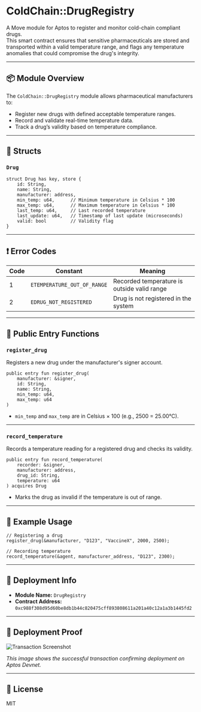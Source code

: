 # ColdChain::DrugRegistry

A Move module for Aptos to register and monitor cold-chain compliant drugs.  
This smart contract ensures that sensitive pharmaceuticals are stored and transported within a valid temperature range, and flags any temperature anomalies that could compromise the drug's integrity.

---

## 📦 Module Overview

The `ColdChain::DrugRegistry` module allows pharmaceutical manufacturers to:

- Register new drugs with defined acceptable temperature ranges.
- Record and validate real-time temperature data.
- Track a drug’s validity based on temperature compliance.

---

## 🧱 Structs

### `Drug`

```move
struct Drug has key, store {
    id: String,
    name: String,
    manufacturer: address,
    min_temp: u64,      // Minimum temperature in Celsius * 100
    max_temp: u64,      // Maximum temperature in Celsius * 100
    last_temp: u64,     // Last recorded temperature
    last_update: u64,   // Timestamp of last update (microseconds)
    valid: bool         // Validity flag
}
```

---

## ❗ Error Codes

| Code | Constant                     | Meaning                                      |
|------|------------------------------|----------------------------------------------|
| 1    | `ETEMPERATURE_OUT_OF_RANGE`  | Recorded temperature is outside valid range |
| 2    | `EDRUG_NOT_REGISTERED`       | Drug is not registered in the system         |

---

## 🔧 Public Entry Functions

### `register_drug`

Registers a new drug under the manufacturer's signer account.

```move
public entry fun register_drug(
    manufacturer: &signer,
    id: String,
    name: String,
    min_temp: u64,
    max_temp: u64
)
```

- `min_temp` and `max_temp` are in Celsius × 100 (e.g., 2500 = 25.00°C).

---

### `record_temperature`

Records a temperature reading for a registered drug and checks its validity.

```move
public entry fun record_temperature(
    recorder: &signer,
    manufacturer: address,
    drug_id: String,
    temperature: u64
) acquires Drug
```

- Marks the drug as invalid if the temperature is out of range.

---

## 🧪 Example Usage

```move
// Registering a drug
register_drug(&manufacturer, "D123", "VaccineX", 2000, 2500);

// Recording temperature
record_temperature(&agent, manufacturer_address, "D123", 2300);
```

---

## 📄 Deployment Info

- **Module Name:** `DrugRegistry`
- **Contract Address:** `0xc988f308d95d60be8db1b44c820475cff893808611a201a40c12a1a3b1445fd2`

---

## 📸 Deployment Proof

![Transaction Screenshot](./f45b0caa-3e00-40ce-8f06-8526ff10e5ad.png)

_This image shows the successful transaction confirming deployment on Aptos Devnet._

---

## 📜 License

MIT
